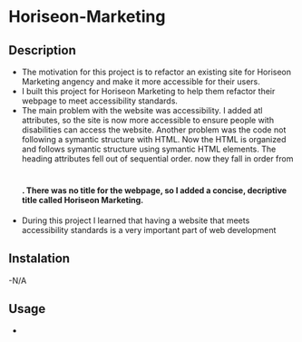 # Horiseon-Marketing
## Description
- The motivation for this project is to refactor an existing site for Horiseon Marketing angency and make it more accessible for their users. 
- I built this project for Horiseon Marketing to help them refactor their webpage to meet accessibility standards.
- The main problem with the website was accessibility. I added atl attributes, so the site is now more accessible to ensure people with disabilities can access the website. Another problem was the code not following a symantic structure with HTML. Now the HTML is organized and follows symantic structure using symantic HTML elements. The heading attributes fell out of sequential order. now they fall in order from <h1> <h2> <h3> <h4>. There was no title for the webpage, so I added a concise, decriptive title called Horiseon Marketing.
- During this project I learned that having a website that meets accessibility standards is a very important part of web development
## Instalation 
-N/A
## Usage
-
